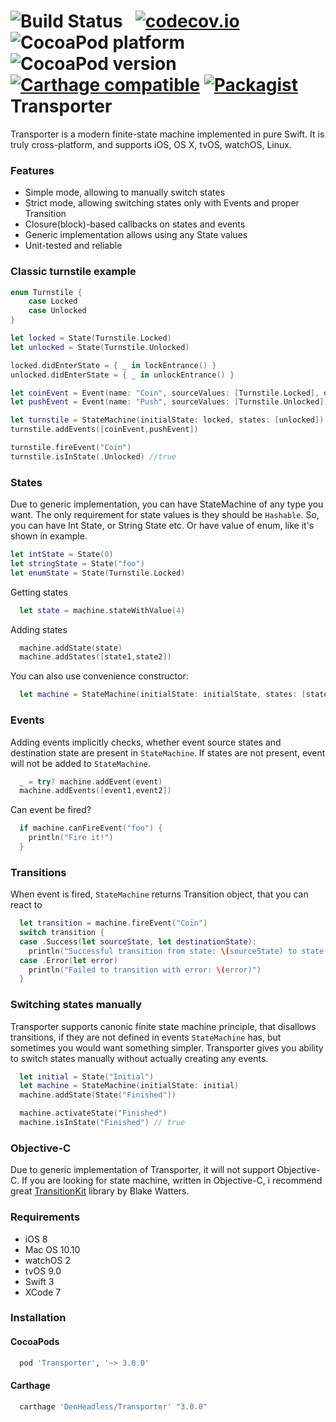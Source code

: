 ![Build Status](https://travis-ci.org/DenHeadless/Transporter.svg?branch=master) &nbsp;
[![codecov.io](http://codecov.io/github/DenHeadless/Transporter/coverage.svg?branch=master)](http://codecov.io/github/DenHeadless/Transporter?branch=master)
![CocoaPod platform](https://cocoapod-badges.herokuapp.com/p/Transporter/badge.png) &nbsp;
![CocoaPod version](https://cocoapod-badges.herokuapp.com/v/Transporter/badge.png) &nbsp;
[![Carthage compatible](https://img.shields.io/badge/Carthage-compatible-4BC51D.svg?style=flat)](https://github.com/Carthage/Carthage)
[![Packagist](https://img.shields.io/packagist/l/doctrine/orm.svg)]()
Transporter
==================

Transporter is a modern finite-state machine implemented in pure Swift. It is truly cross-platform, and supports iOS, OS X, tvOS, watchOS, Linux.

### Features

* Simple mode, allowing to manually switch states
* Strict mode, allowing switching states only with Events and proper Transition
* Closure(block)-based callbacks on states and events
* Generic implementation allows using any State values
* Unit-tested and reliable

### Classic turnstile example

```swift
enum Turnstile {
    case Locked
    case Unlocked
}

let locked = State(Turnstile.Locked)
let unlocked = State(Turnstile.Unlocked)

locked.didEnterState = { _ in lockEntrance() }
unlocked.didEnterState = { _ in unlockEntrance() }

let coinEvent = Event(name: "Coin", sourceValues: [Turnstile.Locked], destinationValue: Turnstile.Unlocked)
let pushEvent = Event(name: "Push", sourceValues: [Turnstile.Unlocked], destinationValue: Turnstile.Locked)

let turnstile = StateMachine(initialState: locked, states: [unlocked])
turnstile.addEvents([coinEvent,pushEvent])

turnstile.fireEvent("Coin")
turnstile.isInState(.Unlocked) //true
```

### States

Due to generic implementation, you can have StateMachine of any type you want. The only requirement for state values is they should be `Hashable`. So, you can have Int State, or String State etc. Or have value of enum, like it's shown in example.

```swift
let intState = State(0)
let stringState = State("foo")
let enumState = State(Turnstile.Locked)
```

Getting states

```swift
  let state = machine.stateWithValue(4)
```

Adding states

```swift
  machine.addState(state)
  machine.addStates([state1,state2])
```

You can also use convenience constructor:

```swift
  let machine = StateMachine(initialState: initialState, states: [state1,state2])
```

### Events

Adding events implicitly checks, whether event source states and destination state are present in `StateMachine`. If states are not present, event will not be added to `StateMachine`.

```swift
  _ = try? machine.addEvent(event)
  machine.addEvents([event1,event2])
```

Can event be fired?

```swift
  if machine.canFireEvent("foo") {
    println("Fire it!")
  }
```

### Transitions

When event is fired, `StateMachine` returns Transition object, that you can react to

```swift
  let transition = machine.fireEvent("Coin")
  switch transition {
  case .Success(let sourceState, let destinationState):
    println("Successful transition from state: \(sourceState) to state: \(destinationState)")
  case .Error(let error)
    println("Failed to transition with error: \(error)")
  }
```

### Switching states manually

Transporter supports canonic finite state machine principle, that disallows transitions, if they are not defined in events `StateMachine` has, but sometimes you would want something simpler. Transporter gives you ability to switch states manually without actually creating any events.

```swift
  let initial = State("Initial")
  let machine = StateMachine(initialState: initial)
  machine.addState(State("Finished"))

  machine.activateState("Finished")
  machine.isInState("Finished") // true
```

### Objective-C

Due to generic implementation of Transporter, it will not support Objective-C. If you are looking for state machine, written in Objective-C, i recommend great [TransitionKit](https://github.com/blakewatters/TransitionKit) library by Blake Watters.

### Requirements

* iOS 8
* Mac OS 10.10
* watchOS 2
* tvOS 9.0
* Swift 3
* XCode 7

### Installation

#### CocoaPods

```ruby
  pod 'Transporter', '~> 3.0.0'
```

#### Carthage

```ruby
  carthage 'DenHeadless/Transporter' "3.0.0"
```
